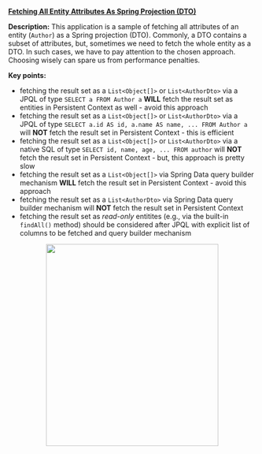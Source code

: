 **[Fetching All Entity Attributes As Spring Projection (DTO)](https://github.com/AnghelLeonard/Hibernate-SpringBoot/tree/master/HibernateSpringBootJoinDtoAllFields)**
 
**Description:** This application is a sample of fetching all attributes of an entity (`Author`) as a Spring projection (DTO). Commonly, a DTO contains a subset of attributes, but, sometimes we need to fetch the whole entity as a DTO. In such cases, we have to pay attention to the chosen approach. Choosing wisely can spare us from performance penalties.

**Key points:** 
- fetching the result set as a `List<Object[]>` or `List<AuthorDto>` via a JPQL of type `SELECT a FROM Author a` **WILL** fetch the result set as entities in Persistent Context as well - avoid this approach
- fetching the result set as a `List<Object[]>` or `List<AuthorDto>` via a JPQL of type `SELECT a.id AS id, a.name AS name, ... FROM Author a` will **NOT** fetch the result set in Persistent Context - this is efficient
- fetching the result set as a `List<Object[]>` or `List<AuthorDto>` via a native SQL of type `SELECT id, name, age, ... FROM author` will **NOT** fetch the result set in Persistent Context - but, this approach is pretty slow
- fetching the result set as a `List<Object[]>` via Spring Data query builder mechanism **WILL** fetch the result set in Persistent Context - avoid this approach
- fetching the result set as a `List<AuthorDto>` via Spring Data query builder mechanism will **NOT** fetch the result set in Persistent Context
- fetching the result set as *read-only* entitites (e.g., via the built-in `findAll()` method) should be considered after JPQL with explicit list of columns to be fetched and query builder mechanism

<a href="https://leanpub.com/java-persistence-performance-illustrated-guide"><p align="center"><img src="https://github.com/AnghelLeonard/Hibernate-SpringBoot/blob/master/Java%20Persistence%20Performance%20Illustrated%20Guide.jpg" height="410" width="350"/></p></a>
